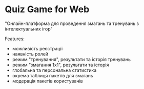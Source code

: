# Quiz Game for Web

"Онлайн-платформа для проведення змагань та тренувань з інтелектуальних ігор"

Features:
- можливість реєстрації 
- наявність ролей
- режим "тренування", результати  та історія тренувань
- режим "змагання 1х1", результати  та історія  
- глобальна та персональна статистика
- окрема таблиця пакетів для змагань
- модерація пакетів користувачів
